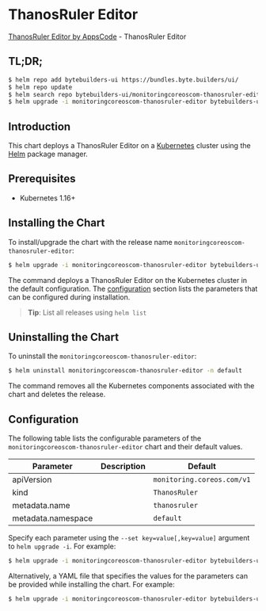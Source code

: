 # ThanosRuler Editor

[ThanosRuler Editor by AppsCode](https://byte.builders) - ThanosRuler Editor

## TL;DR;

```bash
$ helm repo add bytebuilders-ui https://bundles.byte.builders/ui/
$ helm repo update
$ helm search repo bytebuilders-ui/monitoringcoreoscom-thanosruler-editor --version=v0.4.3
$ helm upgrade -i monitoringcoreoscom-thanosruler-editor bytebuilders-ui/monitoringcoreoscom-thanosruler-editor -n default --create-namespace --version=v0.4.3
```

## Introduction

This chart deploys a ThanosRuler Editor on a [Kubernetes](http://kubernetes.io) cluster using the [Helm](https://helm.sh) package manager.

## Prerequisites

- Kubernetes 1.16+

## Installing the Chart

To install/upgrade the chart with the release name `monitoringcoreoscom-thanosruler-editor`:

```bash
$ helm upgrade -i monitoringcoreoscom-thanosruler-editor bytebuilders-ui/monitoringcoreoscom-thanosruler-editor -n default --create-namespace --version=v0.4.3
```

The command deploys a ThanosRuler Editor on the Kubernetes cluster in the default configuration. The [configuration](#configuration) section lists the parameters that can be configured during installation.

> **Tip**: List all releases using `helm list`

## Uninstalling the Chart

To uninstall the `monitoringcoreoscom-thanosruler-editor`:

```bash
$ helm uninstall monitoringcoreoscom-thanosruler-editor -n default
```

The command removes all the Kubernetes components associated with the chart and deletes the release.

## Configuration

The following table lists the configurable parameters of the `monitoringcoreoscom-thanosruler-editor` chart and their default values.

|     Parameter      | Description |                Default                |
|--------------------|-------------|---------------------------------------|
| apiVersion         |             | <code>monitoring.coreos.com/v1</code> |
| kind               |             | <code>ThanosRuler</code>              |
| metadata.name      |             | <code>thanosruler</code>              |
| metadata.namespace |             | <code>default</code>                  |


Specify each parameter using the `--set key=value[,key=value]` argument to `helm upgrade -i`. For example:

```bash
$ helm upgrade -i monitoringcoreoscom-thanosruler-editor bytebuilders-ui/monitoringcoreoscom-thanosruler-editor -n default --create-namespace --version=v0.4.3 --set apiVersion=monitoring.coreos.com/v1
```

Alternatively, a YAML file that specifies the values for the parameters can be provided while
installing the chart. For example:

```bash
$ helm upgrade -i monitoringcoreoscom-thanosruler-editor bytebuilders-ui/monitoringcoreoscom-thanosruler-editor -n default --create-namespace --version=v0.4.3 --values values.yaml
```
